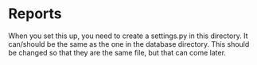 # Reports

When you set this up, you need to create a settings.py in this directory. It
can/should be the same as the one in the database directory. This should be
changed so that they are the same file, but that can come later.
